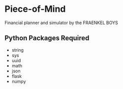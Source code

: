Piece-of-Mind
=============

Financial planner and simulator by the FRAENKEL BOYS

Python Packages Required
------------------------
* string
* sys
* uuid
* math
* json
* flask 
* numpy 
